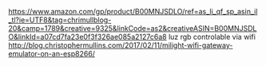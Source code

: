 https://www.amazon.com/gp/product/B00MNJSDLO/ref=as_li_qf_sp_asin_il_tl?ie=UTF8&tag=chrimullblog-20&camp=1789&creative=9325&linkCode=as2&creativeASIN=B00MNJSDLO&linkId=a07cd7fa23e0f3f326ae085a2127c6a8
luz rgb controlable via wifi
http://blog.christophermullins.com/2017/02/11/milight-wifi-gateway-emulator-on-an-esp8266/
